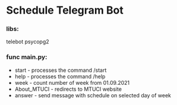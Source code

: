 # Schedule Telegram Bot #
### libs:
telebot
psycopg2

### func main.py:
*	start - processes the command /start
*	help - processes the command /help
*	week - count number of week from 01.09.2021
*	About_MTUCI - redirects to MTUCI website
*	answer - send message with schedule on selected day of week 